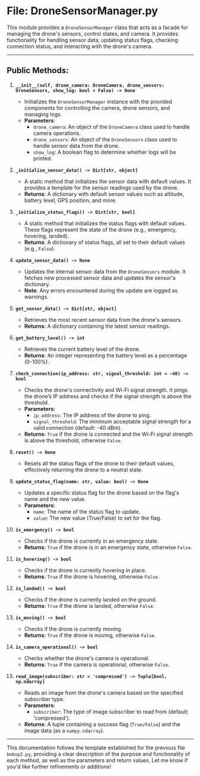 # File: DroneSensorManager.py

This module provides a `DroneSensorManager` class that acts as a facade for managing the drone's sensors, control states, and camera. It provides functionality for handling sensor data, updating status flags, checking connection status, and interacting with the drone's camera.

---

## Public Methods:

1. **`__init__(self, drone_camera: DroneCamera, drone_sensors: DroneSensors, show_log: bool = False) -> None`**
   - Initializes the `DroneSensorManager` instance with the provided components for controlling the camera, drone sensors, and managing logs.
   - **Parameters**:
     - `drone_camera`: An object of the `DroneCamera` class used to handle camera operations.
     - `drone_sensors`: An object of the `DroneSensors` class used to handle sensor data from the drone.
     - `show_log`: A boolean flag to determine whether logs will be printed.

2. **`_initialize_sensor_data() -> Dict[str, object]`**
   - A static method that initializes the sensor data with default values. It provides a template for the sensor readings used by the drone.
   - **Returns**: A dictionary with default sensor values such as altitude, battery level, GPS position, and more.

3. **`_initialize_status_flags() -> Dict[str, bool]`**
   - A static method that initializes the status flags with default values. These flags represent the state of the drone (e.g., emergency, hovering, landed).
   - **Returns**: A dictionary of status flags, all set to their default values (e.g., `False`).

4. **`update_sensor_data() -> None`**
   - Updates the internal sensor data from the `DroneSensors` module. It fetches new processed sensor data and updates the sensor's dictionary.
   - **Note**: Any errors encountered during the update are logged as warnings.

5. **`get_sensor_data() -> Dict[str, object]`**
   - Retrieves the most recent sensor data from the drone's sensors.
   - **Returns**: A dictionary containing the latest sensor readings.

6. **`get_battery_level() -> int`**
   - Retrieves the current battery level of the drone.
   - **Returns**: An integer representing the battery level as a percentage (0-100%).

7. **`check_connection(ip_address: str, signal_threshold: int = -40) -> bool`**
   - Checks the drone's connectivity and Wi-Fi signal strength. It pings the drone’s IP address and checks if the signal strength is above the threshold.
   - **Parameters**:
     - `ip_address`: The IP address of the drone to ping.
     - `signal_threshold`: The minimum acceptable signal strength for a valid connection (default: -40 dBm).
   - **Returns**: `True` if the drone is connected and the Wi-Fi signal strength is above the threshold, otherwise `False`.

8. **`reset() -> None`**
   - Resets all the status flags of the drone to their default values, effectively returning the drone to a neutral state.

9. **`update_status_flag(name: str, value: bool) -> None`**
   - Updates a specific status flag for the drone based on the flag's name and the new value.
   - **Parameters**:
     - `name`: The name of the status flag to update.
     - `value`: The new value (True/False) to set for the flag.

10. **`is_emergency() -> bool`**
    - Checks if the drone is currently in an emergency state.
    - **Returns**: `True` if the drone is in an emergency state, otherwise `False`.

11. **`is_hovering() -> bool`**
    - Checks if the drone is currently hovering in place.
    - **Returns**: `True` if the drone is hovering, otherwise `False`.

12. **`is_landed() -> bool`**
    - Checks if the drone is currently landed on the ground.
    - **Returns**: `True` if the drone is landed, otherwise `False`.

13. **`is_moving() -> bool`**
    - Checks if the drone is currently moving.
    - **Returns**: `True` if the drone is moving, otherwise `False`.

14. **`is_camera_operational() -> bool`**
    - Checks whether the drone's camera is operational.
    - **Returns**: `True` if the camera is operational, otherwise `False`.

15. **`read_image(subscriber: str = 'compressed') -> Tuple[bool, np.ndarray]`**
    - Reads an image from the drone's camera based on the specified subscriber type.
    - **Parameters**:
      - `subscriber`: The type of image subscriber to read from (default: 'compressed').
    - **Returns**: A tuple containing a success flag (`True/False`) and the image data (as a `numpy.ndarray`).

--- 

This documentation follows the template established for the previous file `bebop2.py`, providing a clear description of the purpose and functionality of each method, as well as the parameters and return values. Let me know if you'd like further refinements or additions!